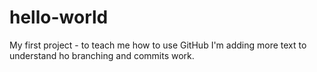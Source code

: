 # hello-world
My first project - to teach me how to use GitHub
I'm adding more text to understand ho branching and commits work.
